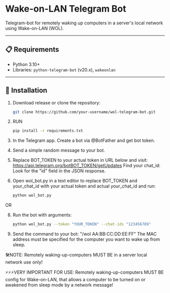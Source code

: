 # Wake-on-LAN Telegram Bot  

Telegram-bot for remotely waking up computers in a server's local network using Wake-on-LAN (WOL).  

---

## 📋 Requirements  
- Python 3.10+  
- Libraries: `python-telegram-bot` (v20.x), `wakeonlan`  

---

## 🚀 Installation  
1. Download release or clone the repository:
   ```bash
   git clone https://github.com/your-username/wol-telegram-bot.git
3. RUN
   ```bash  
   pip install -r requirements.txt
4. In the Telegram app. Create a bot via @BotFather and get bot token.

5. Send a simple random message to your bot.

6. Replace BOT_TOKEN to your actual token in URL below and visit:
   https://api.telegram.org/botBOT_TOKEN/getUpdates
   Find your chat_id: Look for the "id" field in the JSON response.
   
7. Open wol_bot.py in a text editor to replace BOT_TOKEN and your_chat_id with your actual token and actual your_chat_id and run:
   ```bash
   python wol_bot.py

OR
   
8. Run the bot with arguments:
   ```bash
   python wol_bot.py --token "YOUR_TOKEN" --chat-ids "123456789"

9. Send the command to your bot:
"/wol AA:BB:CC:DD:EE:FF"
The MAC address must be specified for the computer you want to wake up from sleep.

🛠️NOTE: Remotely waking-up-computers MUST BE in a server local network use only!

⚡⚡⚡VERY IMPORTANT FOR USE: Remotely waking-up-computers MUST BE config for Wake-on-LAN, that allows a computer to be turned on or awakened from sleep mode by a network message!
